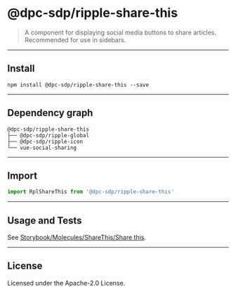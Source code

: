 <!-- GENERATED_DOCS -->
# @dpc-sdp/ripple-share-this

> A component for displaying social media buttons to share articles. Recommended
for use in sidebars.

--------------------------------------------------------------------------------

## Install

```shell
npm install @dpc-sdp/ripple-share-this --save
```

--------------------------------------------------------------------------------

## Dependency graph

```shell
@dpc-sdp/ripple-share-this
├── @dpc-sdp/ripple-global
├── @dpc-sdp/ripple-icon
└── vue-social-sharing
```

--------------------------------------------------------------------------------

## Import

```js
import RplShareThis from '@dpc-sdp/ripple-share-this'
```

--------------------------------------------------------------------------------

## Usage and Tests

See [Storybook/Molecules/ShareThis/Share this](https://ripple.sdp.vic.gov.au/?path=/story/molecules-sharethis--share-this).

--------------------------------------------------------------------------------

## License

Licensed under the Apache-2.0 License.

<!-- /GENERATED_DOCS -->
